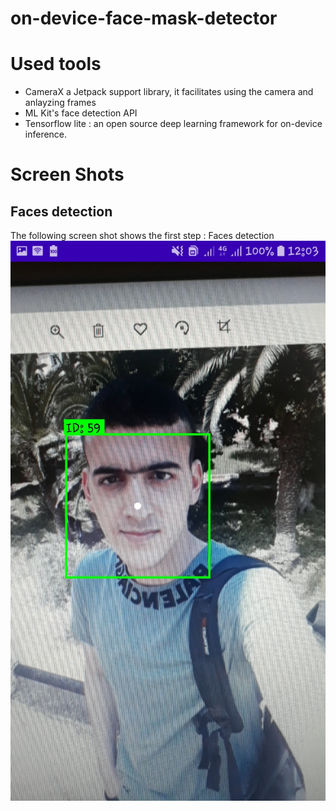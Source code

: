 # on-device-face-mask-detector
# Used tools
+ CameraX a Jetpack support library, it facilitates using the camera and anlayzing frames
+ ML Kit's face detection API
+ Tensorflow lite : an open source deep learning framework for on-device inference.
# Screen Shots
## Faces detection
  The following screen shot shows the first step : Faces detection
![Faces detection](https://github.com/Issamoh/on-device-face-mask-detector/blob/main/screenshots/1.jpg)
